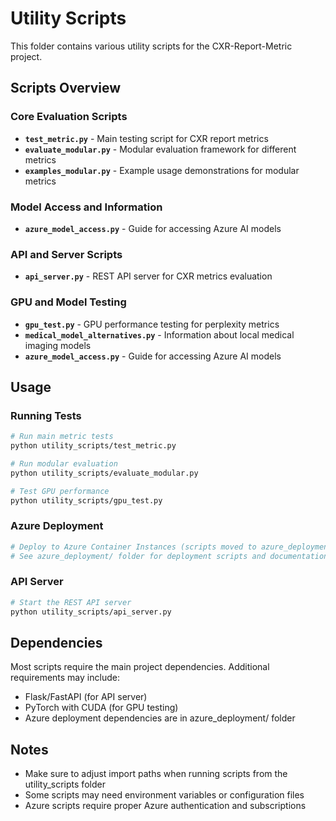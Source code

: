 # Utility Scripts

This folder contains various utility scripts for the CXR-Report-Metric project.

## Scripts Overview

### Core Evaluation Scripts
- **`test_metric.py`** - Main testing script for CXR report metrics
- **`evaluate_modular.py`** - Modular evaluation framework for different metrics
- **`examples_modular.py`** - Example usage demonstrations for modular metrics

### Model Access and Information
- **`azure_model_access.py`** - Guide for accessing Azure AI models

### API and Server Scripts
- **`api_server.py`** - REST API server for CXR metrics evaluation

### GPU and Model Testing
- **`gpu_test.py`** - GPU performance testing for perplexity metrics
- **`medical_model_alternatives.py`** - Information about local medical imaging models
- **`azure_model_access.py`** - Guide for accessing Azure AI models

## Usage

### Running Tests
```bash
# Run main metric tests
python utility_scripts/test_metric.py

# Run modular evaluation
python utility_scripts/evaluate_modular.py

# Test GPU performance
python utility_scripts/gpu_test.py
```

### Azure Deployment
```powershell
# Deploy to Azure Container Instances (scripts moved to azure_deployment/)
# See azure_deployment/ folder for deployment scripts and documentation
```

### API Server
```bash
# Start the REST API server
python utility_scripts/api_server.py
```

## Dependencies

Most scripts require the main project dependencies. Additional requirements may include:
- Flask/FastAPI (for API server)
- PyTorch with CUDA (for GPU testing)
- Azure deployment dependencies are in azure_deployment/ folder

## Notes

- Make sure to adjust import paths when running scripts from the utility_scripts folder
- Some scripts may need environment variables or configuration files
- Azure scripts require proper Azure authentication and subscriptions
